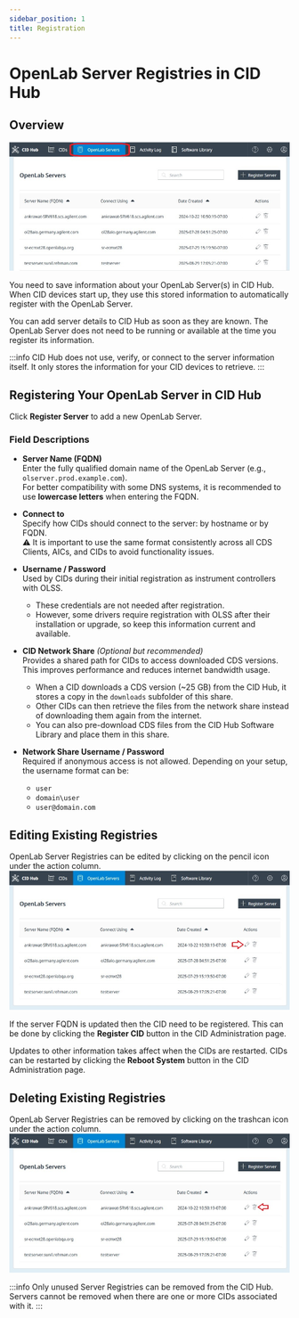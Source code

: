 ```yaml
---
sidebar_position: 1
title: Registration
---
```


# OpenLab Server Registries in CID Hub

## Overview

![Register Server](./img/register-server.jpg)

You need to save information about your OpenLab Server(s) in CID Hub. When CID devices start up, they use this stored information to automatically register with the OpenLab Server.

You can add server details to CID Hub as soon as they are known. The OpenLab Server does not need to be running or available at the time you register its information.

:::info
CID Hub does not use, verify, or connect to the server information itself. It only stores the information for your CID devices to retrieve.
:::

## Registering Your OpenLab Server in CID Hub

Click **Register Server** to add a new OpenLab Server.  

### Field Descriptions  

- **Server Name (FQDN)**  
  Enter the fully qualified domain name of the OpenLab Server (e.g., `olserver.prod.example.com`).  
  For better compatibility with some DNS systems, it is recommended to use **lowercase letters** when entering the FQDN.  

- **Connect to**  
  Specify how CIDs should connect to the server: by hostname or by FQDN.  
  ⚠️ It is important to use the same format consistently across all CDS Clients, AICs, and CIDs to avoid functionality issues.  

- **Username / Password**  
  Used by CIDs during their initial registration as instrument controllers with OLSS.  
  - These credentials are not needed after registration.  
  - However, some drivers require registration with OLSS after their installation or upgrade, so keep this information current and available.

- **CID Network Share** *(Optional but recommended)*  
  Provides a shared path for CIDs to access downloaded CDS versions. This improves performance and reduces internet bandwidth usage.  
  - When a CID downloads a CDS version (~25 GB) from the CID Hub, it stores a copy in the `downloads` subfolder of this share.  
  - Other CIDs can then retrieve the files from the network share instead of downloading them again from the internet.  
  - You can also pre-download CDS files from the CID Hub Software Library and place them in this share.  

- **Network Share Username / Password**  
  Required if anonymous access is not allowed. Depending on your setup, the username format can be:  
  - `user`  
  - `domain\user`  
  - `user@domain.com`

## Editing Existing Registries

OpenLab Server Registries can be edited by clicking on the pencil icon under the action column. 
![Edit Server](./img/server-edit.jpg)

If the server FQDN is updated then the CID need to be registered. This can be done by clicking the **Register CID** button in the CID Administration page. 

Updates to other information takes affect when the CIDs are restarted. CIDs can be restarted by clicking the **Reboot System** button in the CID Administration page.


## Deleting Existing Registries

OpenLab Server Registries can be removed by clicking on the trashcan icon under the action column. 
![Remove Server](./img/server-remove.jpg)

:::info 
Only unused Server Registries can be removed from the CID Hub. Servers cannot be removed when there are one or more CIDs associated with it.
:::